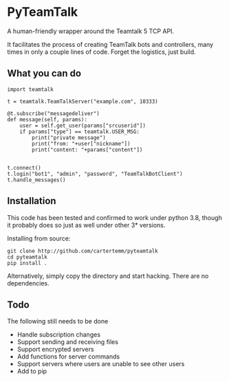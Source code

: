 # PyTeamTalk

A human-friendly wrapper around the Teamtalk 5 TCP API.

It facilitates the process of creating TeamTalk bots and controllers, many times in only a couple lines of code. Forget the logistics, just build.

## What you can do

```
import teamtalk

t = teamtalk.TeamTalkServer("example.com", 10333)

@t.subscribe("messagedeliver")
def message(self, params):
	user = self.get_user(params["srcuserid"])
	if params["type"] == teamtalk.USER_MSG:
		print("private message")
		print("from: "+user["nickname"])
		print("content: "+params["content"])


t.connect()
t.login("bot1", "admin", "password", "TeamTalkBotClient")
t.handle_messages()
```

## Installation

This code has been tested and confirmed to work under python 3.8, though it probably does so just as well under other 3* versions.

Installing from source:

```
git clone http://github.com/cartertemm/pyteamtalk
cd pyteamtalk
pip install .
```

Alternatively, simply copy the directory and start hacking. There are no dependencies.

## Todo

The following still needs to be done

* Handle subscription changes
* Support sending and receiving files
* Support encrypted servers
* Add functions for server commands
* Support servers where users are unable to see other users
* Add to pip

